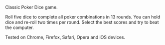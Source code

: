 Classic Poker Dice game.

Roll five dice to complete all poker combinations in 13 rounds. You can hold dice and re-roll two times per round. Select the best scores and try to beat the computer.

Tested on Chrome, Firefox, Safari, Opera and iOS devices.